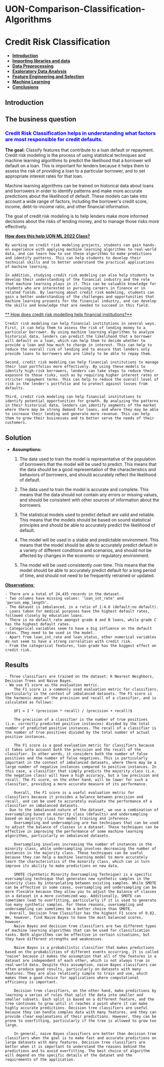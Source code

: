 # UON-Comparison-Classification-Algorithms

# Credit Risk Classification


* [**Introduction**](#introduction)
* [**Importing libraries and data**](#import)
* [**Data Preprocessing**](#preprocessing)
* [**Exploratory Data Analysis**](#exploratory_data_analysis)
* [**Feature Engineering and Selection**](#feature_engineering)
* [**Machine Learning**](#model)
* [**Conclusions**](#conclusions)

<a id='introduction'></a>

## Introduction
## The business question

### <span style="color:blue"> Credit Risk Classification helps in understanding what factors are most responsible for credit defaults.</span>

**The goal:** Classify features that contribute to a loan default or repayment.
Credit risk modeling is the process of using statistical techniques and machine learning algorithms to predict the likelihood that a borrower will default on a loan. This is important for lenders because it helps them to assess the risk of providing a loan to a particular borrower, and to set appropriate interest rates for that loan. 

Machine learning algorithms can be trained on historical data about loans and borrowers in order to identify patterns and make more accurate predictions about the likelihood of default. These models can take into account a wide range of factors, including the borrower's credit score, income, debt-to-income ratio, and other financial information. 

The goal of credit risk modeling is to help lenders make more informed decisions about the risks of lending money, and to manage those risks more effectively.

<ins>**How does this help UON ML 2022 Class?**<ins>
    
    By working on credit risk modeling projects, students can gain hands-on experience with applying machine learning algorithms to real-world data, and can learn how to use these algorithms to make predictions and identify patterns. This can help students to develop their technical skills and to better understand the practical applications of machine learning.

    In addition, studying credit risk modeling can also help students to develop their understanding of the financial industry and the role that machine learning plays in it. This can be valuable knowledge for students who are interested in pursuing careers in finance or in related fields. By learning about credit risk modeling, students can gain a better understanding of the challenges and opportunities that machine learning presents for the financial industry, and can develop the skills and knowledge that are needed to succeed in this field.

<ins> ** How does credit risk modelling help financial institutions?**<ins>
    
    Credit risk modeling can help financial institutions in several ways. First, it can help them to assess the risk of lending money to a particular borrower. By using machine learning algorithms to analyze historical data, lenders can predict the likelihood that a borrower will default on a loan, which can help them to decide whether to provide a loan and how much to charge in interest. This can help to reduce the overall risk of lending and to ensure that lenders only provide loans to borrowers who are likely to be able to repay them.

    Second, credit risk modeling can help financial institutions to manage their loan portfolios more effectively. By using these models to identify high-risk borrowers, lenders can take steps to reduce their exposure to those risks, such as by requiring higher interest rates or stricter repayment terms. This can help to reduce the overall level of risk in the lender's portfolio and to protect against losses from defaults.

    Third, credit risk modeling can help financial institutions to identify potential opportunities for growth. By analyzing the patterns in their historical data, lenders can identify segments of the market where there may be strong demand for loans, and where they may be able to increase their lending and generate more revenue. This can help them to grow their businesses and to better serve the needs of their customers.

## Solution

* **Assumptions:**
    1. The data used to train the model is representative of the population of borrowers that the model will be used to predict. This means that the data should be a good representation of the characteristics and behaviors of borrowers, and should accurately reflect the likelihood of default.

    2. The data used to train the model is accurate and complete. This means that the data should not contain any errors or missing values, and should be consistent with other sources of information about the borrowers.

    3. The statistical models used to predict default are valid and reliable. This means that the models should be based on sound statistical principles and should be able to accurately predict the likelihood of default.

    4. The model will be used in a stable and predictable environment. This means that the model should be able to accurately predict default in a variety of different conditions and scenarios, and should not be affected by changes in the economic or regulatory environment.

    5. The model will be used consistently over time. This means that the model should be able to accurately predict default for a long period of time, and should not need to be frequently retrained or updated.

<ins>**Observations**:<ins>

    - There are a total of 24,435 records in the dataset. 
    - Two columns have missing values: 'loan_int_rate' and 'person_emp_length'. 
    - The dataset is imbalanced, in a ratio of 1:4.6 (default:no default).
    - Loans taken for medical purposes have the highest default rates, followed closely by education loans. 
    - There is no default rate amongst grade A and B loans, while grade C has the highest default rates. 
    - Categorical variables seem to have a big influence on the default rates. They need to be used in the model. 
    - Apart from loan_int_rate and loan_status, other numerical variables do not seem to have a strong correlation with credit risk. 
    - From the categorical features, loan grade has the biggest effect on credit risk. 

## Results
    - Three classifiers are trained on the dataset: K Nearest Neighbors, Decision Trees and Naive Bayes. 
    - We use F1 score as the evaluation metric. 
        The F1 score is a commonly used evaluation metric for classifiers, particularly in the context of imbalanced datasets. The F1 score is the harmonic mean of the precision and recall of a classifier, and is calculated as follows:

        $F1 = 2 * (precision * recall) / (precision + recall)$

        The precision of a classifier is the number of true positives (i.e. correctly predicted positive instances) divided by the total number of predicted positive instances. The recall of a classifier is the number of true positives divided by the total number of actual positive instances.

        The F1 score is a good evaluation metric for classifiers because it takes into account both the precision and the recall of the classifier. In other words, it considers both the number of false positives and the number of false negatives. This is particularly important in the context of imbalanced datasets, where there may be a large number of negative instances compared to positive instances. In this case, a classifier that simply predicts the majority class (i.e. the negative class) will have a high accuracy, but a low precision and recall. The F1 score, on the other hand, will be lower for such a classifier, providing a more accurate measure of its performance.

        Overall, the F1 score is a useful evaluation metric for classifiers because it provides a balance between precision and recall, and can be used to accurately evaluate the performance of a classifier on imbalanced datasets.
    - Due to the imbalanced nature of the dataset, we use a combination of oversampling based on minority class (defaults) and undersampling based on majority class for model training and inference. 
        Oversampling and undersampling are two techniques that can be used to adjust the balance of classes in a dataset. These techniques can be effective in improving the performance of some machine learning algorithms, particularly on imbalanced datasets.

        Oversampling involves increasing the number of instances in the minority class, while undersampling involves decreasing the number of instances in the majority class. These techniques can be useful because they can help a machine learning model to more accurately learn the characteristics of the minority class, which can in turn improve its ability to make predictions on new data.

        SMOTE (Synthetic Minority Oversampling Technique) is a specific oversampling technique that generates new synthetic samples in the minority class by interpolating between existing samples. While SMOTE can be effective in some cases, oversampling and undersampling can be more flexible because they allow you to adjust the balance of classes in a dataset in a more customized way. Additionally, SMOTE can sometimes lead to overfitting, particularly if it is used to generate too many synthetic samples. For these reasons, oversampling and undersampling can sometimes be a better choice than SMOTE.
    - Overall, Decision Tree Classifier has the highest F1 score of 0.82. We, however, find Naive Bayes to have the most balanced scores, however. 
        Naive Bayes and decision tree classifiers are two different types of machine learning algorithms that can be used for classification tasks. Both algorithms can be effective in certain situations, but they have different strengths and weaknesses.

        Naive Bayes is a probabilistic classifier that makes predictions based on the probabilities of different events occurring. It is called "naive" because it makes the assumption that all of the features in a dataset are independent of each other, which is not always true in real-world data. Despite this assumption, naive Bayes classifiers can often produce good results, particularly on datasets with many features. They are also relatively simple to train and use, which makes them a good choice for applications where computational efficiency is important.

        Decision tree classifiers, on the other hand, make predictions by learning a series of rules that split the data into smaller and smaller subsets. Each split is based on a different feature, and the tree continues to grow until it reaches a point where it can make highly accurate predictions. Decision tree classifiers are useful because they can handle complex data with many features, and they can provide clear explanations of their predictions. However, they can be prone to overfitting, particularly if the tree is allowed to grow too large.

        In general, naive Bayes classifiers are better than decision tree classifiers when the goal is to make fast and accurate predictions on large datasets with many features. Decision tree classifiers are better when it is important to understand the reasons behind the predictions and to avoid overfitting. The best choice of algorithm will depend on the specific details of the dataset and the requirements of the application.